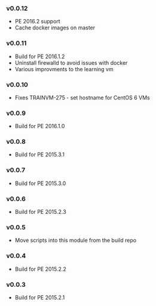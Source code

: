 ### v0.0.12

* PE 2016.2 support
* Cache docker images on master

### v0.0.11

* Build for PE 2016.1.2
* Uninstall firewalld to avoid issues with docker
* Various improvments to the learning vm

### v0.0.10

* Fixes TRAINVM-275 - set hostname for CentOS 6 VMs

### v0.0.9

* Build for PE 2016.1.0

### v0.0.8

* Build for PE 2015.3.1

### v0.0.7

* Build for PE 2015.3.0

### v0.0.6

* Build for PE 2015.2.3

### v0.0.5

* Move scripts into this module from the build repo

### v0.0.4

* Build for PE 2015.2.2

### v0.0.3

* Build for PE 2015.2.1
